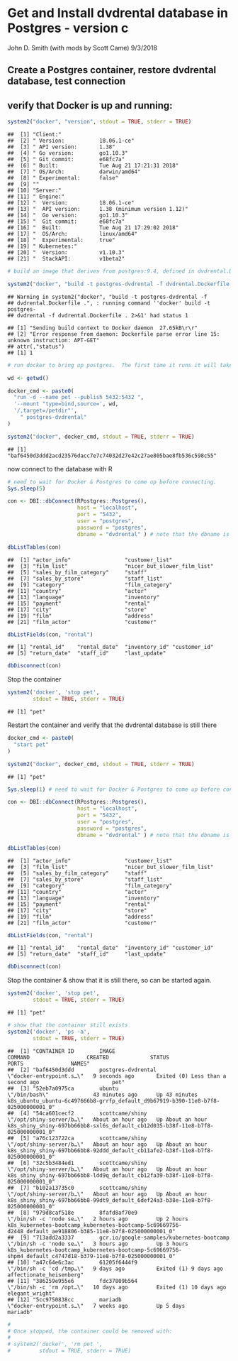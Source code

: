 Get and Install dvdrental database in Postgres - version c
================
John D. Smith (with mods by Scott Came)
9/3/2018

## Create a Postgres container, restore dvdrental database, test connection

## verify that Docker is up and running:

``` r
system2("docker", "version", stdout = TRUE, stderr = TRUE)
```

    ##  [1] "Client:"                                        
    ##  [2] " Version:           18.06.1-ce"                 
    ##  [3] " API version:       1.38"                       
    ##  [4] " Go version:        go1.10.3"                   
    ##  [5] " Git commit:        e68fc7a"                    
    ##  [6] " Built:             Tue Aug 21 17:21:31 2018"   
    ##  [7] " OS/Arch:           darwin/amd64"               
    ##  [8] " Experimental:      false"                      
    ##  [9] ""                                               
    ## [10] "Server:"                                        
    ## [11] " Engine:"                                       
    ## [12] "  Version:          18.06.1-ce"                 
    ## [13] "  API version:      1.38 (minimum version 1.12)"
    ## [14] "  Go version:       go1.10.3"                   
    ## [15] "  Git commit:       e68fc7a"                    
    ## [16] "  Built:            Tue Aug 21 17:29:02 2018"   
    ## [17] "  OS/Arch:          linux/amd64"                
    ## [18] "  Experimental:     true"                       
    ## [19] " Kubernetes:"                                   
    ## [20] "  Version:          v1.10.3"                    
    ## [21] "  StackAPI:         v1beta2"

``` r
# build an image that derives from postgres:9.4, defined in dvdrental.Dockerfile, that is set up to restore and load the dvdrental db on startup

system2("docker", "build -t postgres-dvdrental -f dvdrental.Dockerfile .", stdout = TRUE, stderr = TRUE)
```

    ## Warning in system2("docker", "build -t postgres-dvdrental -f
    ## dvdrental.Dockerfile .", : running command ''docker' build -t postgres-
    ## dvdrental -f dvdrental.Dockerfile . 2>&1' had status 1

    ## [1] "Sending build context to Docker daemon  27.65kB\r\r"                                     
    ## [2] "Error response from daemon: Dockerfile parse error line 15: unknown instruction: APT-GET"
    ## attr(,"status")
    ## [1] 1

``` r
# run docker to bring up postgres.  The first time it runs it will take a minute to create the Postgres environment.

wd <- getwd()

docker_cmd <- paste0(
  "run -d --name pet --publish 5432:5432 ",
  '--mount "type=bind,source=', wd,
  '/,target=/petdir"',
    " postgres-dvdrental"
)

system2("docker", docker_cmd, stdout = TRUE, stderr = TRUE)
```

    ## [1] "baf6450d3ddd2acd23576dacc7e7c74032d27e42c27ae805bae8fb536c598c55"

now connect to the database with R

``` r
# need to wait for Docker & Postgres to come up before connecting.
Sys.sleep(5) 

con <- DBI::dbConnect(RPostgres::Postgres(),
                      host = "localhost",
                      port = "5432",
                      user = "postgres",
                      password = "postgres",
                      dbname = "dvdrental" ) # note that the dbname is specified

dbListTables(con)
```

    ##  [1] "actor_info"                 "customer_list"             
    ##  [3] "film_list"                  "nicer_but_slower_film_list"
    ##  [5] "sales_by_film_category"     "staff"                     
    ##  [7] "sales_by_store"             "staff_list"                
    ##  [9] "category"                   "film_category"             
    ## [11] "country"                    "actor"                     
    ## [13] "language"                   "inventory"                 
    ## [15] "payment"                    "rental"                    
    ## [17] "city"                       "store"                     
    ## [19] "film"                       "address"                   
    ## [21] "film_actor"                 "customer"

``` r
dbListFields(con, "rental")
```

    ## [1] "rental_id"    "rental_date"  "inventory_id" "customer_id" 
    ## [5] "return_date"  "staff_id"     "last_update"

``` r
dbDisconnect(con)
```

Stop the container

``` r
system2('docker', 'stop pet',
        stdout = TRUE, stderr = TRUE)
```

    ## [1] "pet"

Restart the container and verify that the dvdrental database is still
there

``` r
docker_cmd <- paste0(
  "start pet"
)

system2("docker", docker_cmd, stdout = TRUE, stderr = TRUE)
```

    ## [1] "pet"

``` r
Sys.sleep(1) # need to wait for Docker & Postgres to come up before connecting.

con <- DBI::dbConnect(RPostgres::Postgres(),
                      host = "localhost",
                      port = "5432",
                      user = "postgres",
                      password = "postgres",
                      dbname = "dvdrental" ) # note that the dbname is specified

dbListTables(con)
```

    ##  [1] "actor_info"                 "customer_list"             
    ##  [3] "film_list"                  "nicer_but_slower_film_list"
    ##  [5] "sales_by_film_category"     "staff"                     
    ##  [7] "sales_by_store"             "staff_list"                
    ##  [9] "category"                   "film_category"             
    ## [11] "country"                    "actor"                     
    ## [13] "language"                   "inventory"                 
    ## [15] "payment"                    "rental"                    
    ## [17] "city"                       "store"                     
    ## [19] "film"                       "address"                   
    ## [21] "film_actor"                 "customer"

``` r
dbListFields(con, "rental")
```

    ## [1] "rental_id"    "rental_date"  "inventory_id" "customer_id" 
    ## [5] "return_date"  "staff_id"     "last_update"

``` r
dbDisconnect(con)
```

Stop the container & show that it is still there, so can be started
again.

``` r
system2('docker', 'stop pet',
        stdout = TRUE, stderr = TRUE)
```

    ## [1] "pet"

``` r
# show that the container still exists
system2('docker', 'ps -a',
        stdout = TRUE, stderr = TRUE)
```

    ##  [1] "CONTAINER ID        IMAGE                                       COMMAND                  CREATED             STATUS                              PORTS               NAMES"                                                                                                        
    ##  [2] "baf6450d3ddd        postgres-dvdrental                          \"docker-entrypoint.s…\"   9 seconds ago       Exited (0) Less than a second ago                       pet"                                                                                                        
    ##  [3] "52eb7a0975ca        ubuntu                                      \"/bin/bash\"              43 minutes ago      Up 43 minutes                                           k8s_ubuntu_ubuntu-6c497666b8-grrfp_default_d9b67919-b390-11e8-b7f8-025000000001_0"                          
    ##  [4] "54ca601cecf2        scottcame/shiny                             \"/opt/shiny-server/b…\"   About an hour ago   Up About an hour                                        k8s_shiny_shiny-697bb66bb8-sxl6s_default_cb12d035-b38f-11e8-b7f8-025000000001_0"                            
    ##  [5] "a76c123722ca        scottcame/shiny                             \"/opt/shiny-server/b…\"   About an hour ago   Up About an hour                                        k8s_shiny_shiny-697bb66bb8-92ddd_default_cb11afe2-b38f-11e8-b7f8-025000000001_0"                            
    ##  [6] "32c5b3484ed1        scottcame/shiny                             \"/opt/shiny-server/b…\"   About an hour ago   Up About an hour                                        k8s_shiny_shiny-697bb66bb8-ldd9q_default_cb12fa39-b38f-11e8-b7f8-025000000001_0"                            
    ##  [7] "b102a13735c0        scottcame/shiny                             \"/opt/shiny-server/b…\"   About an hour ago   Up About an hour                                        k8s_shiny_shiny-697bb66bb8-99dt9_default_6def24a3-b38e-11e8-b7f8-025000000001_0"                            
    ##  [8] "979d8caf518e        8fafd8af70e9                                \"/bin/sh -c 'node se…\"   2 hours ago         Up 2 hours                                              k8s_kubernetes-bootcamp_kubernetes-bootcamp-5c69669756-d2448_default_ae918806-b385-11e8-b7f8-025000000001_0"
    ##  [9] "713add2a3337        gcr.io/google-samples/kubernetes-bootcamp   \"/bin/sh -c 'node se…\"   3 hours ago         Up 3 hours                                              k8s_kubernetes-bootcamp_kubernetes-bootcamp-5c69669756-shpm4_default_c4747d18-b379-11e8-b7f8-025000000001_0"
    ## [10] "a47c64e6c3ac        61205f6444f9                                \"/bin/sh -c 'cd /tmp…\"   9 days ago          Exited (1) 9 days ago                                   affectionate_heisenberg"                                                                                    
    ## [11] "386259e955e6        fdc37809b564                                \"/bin/sh -c 'rm /opt…\"   10 days ago         Exited (1) 10 days ago                                  elegant_wright"                                                                                             
    ## [12] "5cc9750838cc        mariadb                                     \"docker-entrypoint.s…\"   7 weeks ago         Up 5 days                                               mariadb"

``` r
#
# Once stopped, the container could be removed with:
#
# system2('docker', 'rm pet ',
#         stdout = TRUE, stderr = TRUE)
```
